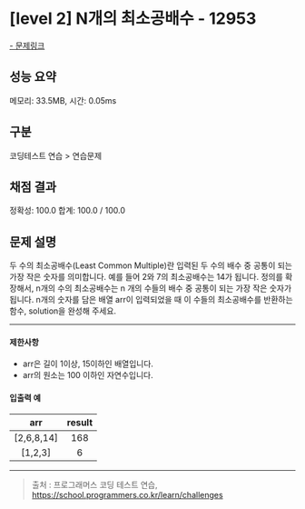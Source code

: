 # [level 2] N개의 최소공배수 - 12953

<a href="https://school.programmers.co.kr/learn/courses/30/lessons/12953">- 문제링크</a>

## 성능 요약

메모리: 33.5MB, 시간: 0.05ms

## 구분

코딩테스트 연습 > 연습문제

## 채점 결과

정확성: 100.0
합계: 100.0 / 100.0

## 문제 설명

두 수의 최소공배수(Least Common Multiple)란 입력된 두 수의 배수 중 공통이 되는 가장 작은 숫자를 의미합니다. 예를 들어 2와 7의 최소공배수는 14가 됩니다. 정의를 확장해서, n개의 수의 최소공배수는 n 개의 수들의 배수 중 공통이 되는 가장 작은 숫자가 됩니다. n개의 숫자를 담은 배열 arr이 입력되었을 때 이 수들의 최소공배수를 반환하는 함수, solution을 완성해 주세요.

---

#### 제한사항

- arr은 길이 1이상, 15이하인 배열입니다.
- arr의 원소는 100 이하인 자연수입니다.

#### 입출력 예

|  **arr**   | **result** |
| :--------: | :--------: |
| [2,6,8,14] |    168     |
|  [1,2,3]   |     6      |

---

> 출처 : 프로그래머스 코딩 테스트 연습, <https://school.programmers.co.kr/learn/challenges>
